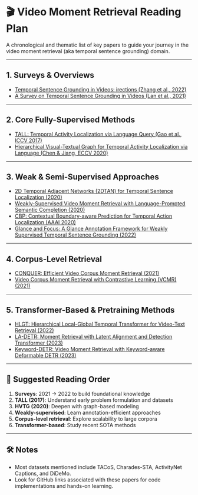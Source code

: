 # 🎬 Video Moment Retrieval Reading Plan

A chronological and thematic list of key papers to guide your journey in the video moment retrieval (aka temporal sentence grounding) domain.

---

## 1. Surveys & Overviews

- [Temporal Sentence Grounding in Videos:   irections (Zhang et al., 2022)](https://arxiv.org/pdf/2201.08071)
- [A Survey on Temporal Sentence Grounding in Videos (Lan et al., 2021)](https://arxiv.org/pdf/2306.07515)

---

## 2. Core Fully-Supervised Methods

- [TALL: Temporal Activity Localization via Language Query (Gao et al., ICCV 2017)](https://openaccess.thecvf.com/content_iccv_2017/html/Gao_TALL_Temporal_Activity_ICCV_2017_paper.html)
- [Hierarchical Visual-Textual Graph for Temporal Activity Localization via Language (Chen & Jiang, ECCV 2020)](https://www.ecva.net/papers/eccv_2020/papers_ECCV/papers/123460190.pdf)

---

## 3. Weak & Semi-Supervised Approaches

- [2D Temporal Adjacent Networks (2DTAN) for Temporal Sentence Localization (2020)](https://arxiv.org/abs/2001.06880)
- [Weakly-Supervised Video Moment Retrieval with Language-Prompted Semantic Completion (2020)](https://arxiv.org/abs/2002.03765)
- [CBP: Contextual Boundary-aware Prediction for Temporal Action Localization (AAAI 2020)](https://ojs.aaai.org/index.php/AAAI/article/view/6813)
- [Glance and Focus: A Glance Annotation Framework for Weakly Supervised Temporal Sentence Grounding (2022)](https://arxiv.org/abs/2201.07378)

---

## 4. Corpus-Level Retrieval

- [CONQUER: Efficient Video Corpus Moment Retrieval (2021)](https://dl.acm.org/doi/10.1145/3474085.3475512)
- [Video Corpus Moment Retrieval with Contrastive Learning (VCMR) (2021)](https://arxiv.org/abs/2101.00542)

---

## 5. Transformer-Based & Pretraining Methods

- [HLGT: Hierarchical Local-Global Temporal Transformer for Video-Text Retrieval (2022)](https://arxiv.org/abs/2201.05991)
- [LA-DETR: Moment Retrieval with Latent Alignment and Detection Transformer (2023)](https://arxiv.org/abs/2305.00280)
- [Keyword-DETR: Video Moment Retrieval with Keyword-aware Deformable DETR (2023)](https://arxiv.org/abs/2303.14171)

---

## 📖 Suggested Reading Order

1. **Surveys**: 2021 → 2022 to build foundational knowledge
2. **TALL (2017)**: Understand early problem formulation and datasets
3. **HVTG (2020)**: Deepen with graph-based modeling
4. **Weakly-supervised**: Learn annotation-efficient approaches
5. **Corpus-level retrieval**: Explore scalability to large corpora
6. **Transformer-based**: Study recent SOTA methods

---

## 🛠️ Notes

- Most datasets mentioned include TACoS, Charades-STA, ActivityNet Captions, and DiDeMo.
- Look for GitHub links associated with these papers for code implementations and hands-on learning.
